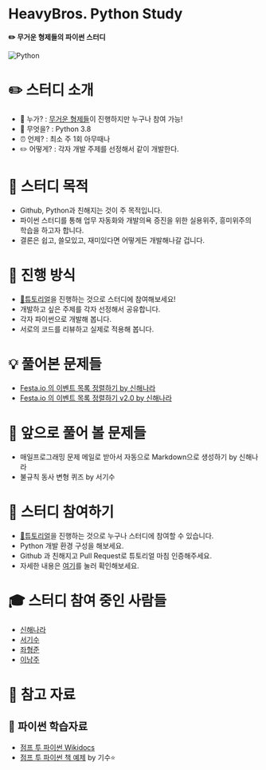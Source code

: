 HeavyBros. Python Study
====================================

**✏️ 무거운 형제들의 파이썬 스터디**

![Python](python-logo.png)

# ✏️ 스터디 소개 

-	💁 누가? : [무거운 형제들](http://heavybros.dothome.co.kr/)이 진행하지만 누구나 참여 가능!
-	🐍 무엇을? : Python 3.8
-	⏰ 언제? : 최소 주 1회 아무때나
-	✏️ 어떻게? : 각자 개발 주제를 선정해서 같이 개발한다.

# 🎯 스터디 목적

- Github, Python과 친해지는 것이 주 목적입니다.
- 파이썬 스터디를 통해 업무 자동화와 개발의욕 증진을 위한 실용위주, 흥미위주의 학습을 하고자 합니다. 
- 결론은 쉽고, 쓸모있고, 재미있다면 어떻게든 개발해나갈 겁니다. 

# 📅 진행 방식

- [🐣튜토리얼](TUTORIAL.md)을 진행하는 것으로 스터디에 참여해보세요!
- 개발하고 싶은 주제를 각자 선정해서 공유합니다.
- 각자 파이썬으로 개발해 봅니다.
- 서로의 코드를 리뷰하고 실제로 적용해 봅니다.


# 💡 풀어본 문제들

- [Festa.io 의 이벤트 목록 정렬하기 by 신해나라](FestaListSorting/FestaListSorting.md)
- [Festa.io 의 이벤트 목록 정렬하기 v2.0 by 신해나라](FestaListSorting/FestaListSortingv2.md)

# 🤔 앞으로 풀어 볼 문제들

- 매일프로그래밍 문제 메일로 받아서 자동으로 Markdown으로 생성하기 by 신해나라
- 불규칙 동사 변형 퀴즈 by 서기수

# 🙋 스터디 참여하기

- [🐣튜토리얼](TUTORIAL.md)을 진행하는 것으로 누구나 스터디에 참여할 수 있습니다.
- Python 개발 환경 구성을 해보세요.
- Github 과 친해지고 Pull Request로 튜토리얼 마침 인증해주세요.
- 자세한 내용은 [여기](TUTORIAL.md)를 눌러 확인해보세요.

# 🎓 스터디 참여 중인 사람들

- [신해나라](HelloWorld/Haenara/Helloworld.py)
- [서기수](HelloWorld/Kisoo/HelloWorld.py)
- [좌형준](HelloWorld/JwaHyungJun/HelloWorld.py)
- [이남주](HelloWorld/LeeNamju/HelloWorld.py)

# 👀 참고 자료

## 🐍 파이썬 학습자료

- [점프 투 파이썬 Wikidocs](https://wikidocs.net/book/1)
- [점프 투 파이썬 책 예제](https://github.com/flagman1211/PythonExam) by 기수⭐️